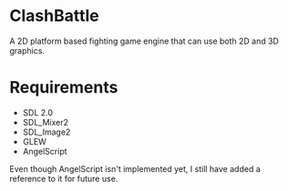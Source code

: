 ClashBattle
===========

A 2D platform based fighting game engine that can use both 2D and 3D graphics.

# Requirements

* SDL 2.0
* SDL_Mixer2
* SDL_Image2
* GLEW
* AngelScript

Even though AngelScript isn't implemented yet, I still have added a reference to it for future use.
